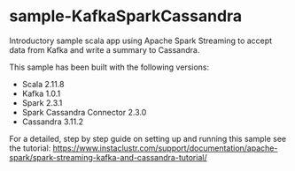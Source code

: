 # sample-KafkaSparkCassandra
Introductory sample scala app using Apache Spark Streaming to accept data from Kafka and write a summary to Cassandra.

This sample has been built with the following versions:
- Scala 2.11.8
- Kafka 1.0.1
- Spark 2.3.1
- Spark Cassandra Connector 2.3.0
- Cassandra 3.11.2

For a detailed, step by step guide on setting up and running this sample see the tutorial: https://www.instaclustr.com/support/documentation/apache-spark/spark-streaming-kafka-and-cassandra-tutorial/
